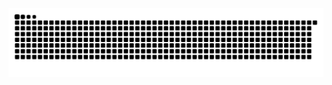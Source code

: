 
  <source media="(prefers-color-scheme: dark)" srcset="https://raw.githubusercontent.com/chopapik/chopapik/output/github-contribution-grid-snake-dark.svg">
  <img alt="github contribution grid snake animation" src="https://raw.githubusercontent.com/chopapik/chopapik/output/github-contribution-grid-snake.svg">
